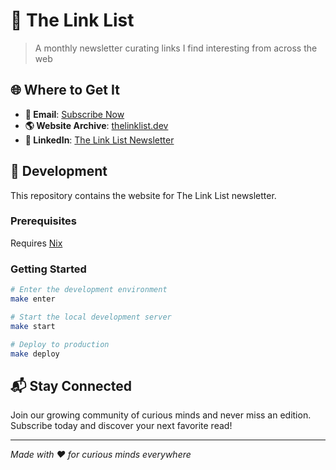 # 🔗 The Link List

> A monthly newsletter curating links I find interesting from across the web

## 🌐 Where to Get It

- **📧 Email**: [Subscribe Now](https://thelinklist.beehiiv.com/subscribe)
- **🌎 Website Archive**: [thelinklist.dev](https://www.thelinklist.dev/)
- **💼 LinkedIn**: [The Link List Newsletter](https://www.linkedin.com/newsletters/the-link-list-7303093362960605185/)

## 🚀 Development

This repository contains the website for The Link List newsletter.

### Prerequisites

Requires [Nix](https://nixos.org/download/#download-nix)

### Getting Started

```bash
# Enter the development environment
make enter

# Start the local development server
make start

# Deploy to production
make deploy
```

## 📬 Stay Connected

Join our growing community of curious minds and never miss an edition. Subscribe today and discover your next favorite read!

---

*Made with ❤️ for curious minds everywhere*
